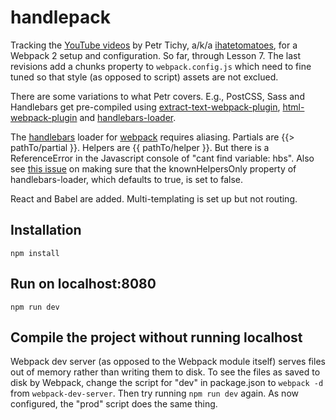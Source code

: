 # handlepack

Tracking the [YouTube videos](https://www.youtube.com/playlist?list=PLkEZWD8wbltnRp6nRR8kv97RbpcUdNawY) by Petr Tichy, a/k/a [ihatetomatoes](https://ihatetomatoes.net/), for a Webpack 2 setup and configuration. So far, through Lesson 7. The last revisions add a chunks property to `webpack.config.js` which need to fine tuned so that style (as opposed to script) assets are not exclued.

There are some variations to what Petr covers. E.g., PostCSS, Sass and Handlebars get pre-compiled using [extract-text-webpack-plugin](https://www.npmjs.com/package/extract-text-webpack-plugin), [html-webpack-plugin](https://github.com/jantimon/html-webpack-plugin) and [handlebars-loader](https://github.com/pcardune/handlebars-loader).

The [handlebars](http://handlebarsjs.com) loader for [webpack](https://github.com/webpack/webpack) requires aliasing. Partials are {{> pathTo/partial }}. Helpers are {{ pathTo/helper }}. But there is a ReferenceError in the Javascript console of "cant find variable: hbs". Also see [this issue](https://github.com/pcardune/handlebars-loader/issues/118) on making sure that the knownHelpersOnly property of handlebars-loader, which defaults to true, is set to false.

React and Babel are added. Multi-templating is set up but not routing. 

## Installation

`npm install`

## Run on localhost:8080

`npm run dev`

## Compile the project without running localhost

Webpack dev server (as opposed to the Webpack module itself) serves files out of memory rather than writing them to disk. To see the files as saved to disk by Webpack, change the script for "dev" in package.json to `webpack -d` from `webpack-dev-server`.  Then try running `npm run dev` again. As now configured, the "prod" script does the same thing.
